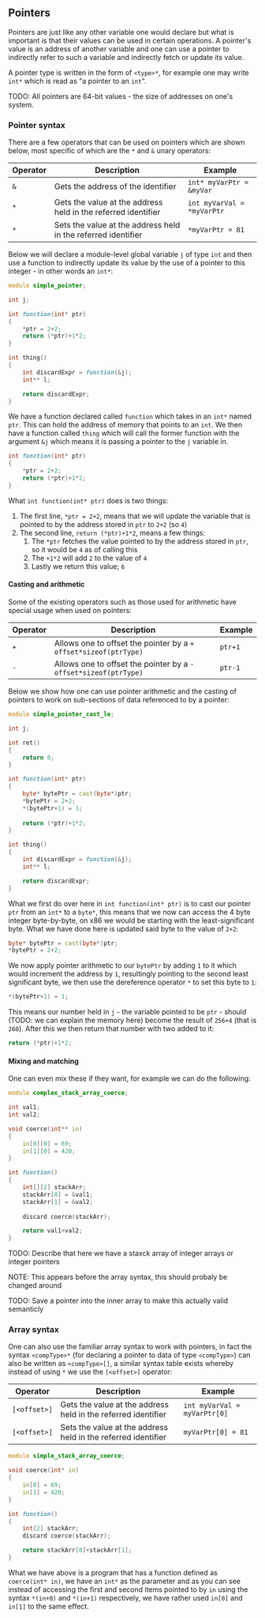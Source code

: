 ## Pointers

Pointers are just like any other variable one would declare but what is important is that
their values can be used in certain operations. A pointer's value is an address of another
variable and one can use a pointer to indirectly refer to such a variable and indirectly
fetch or update its value.

A pointer type is written in the form of `<type>*`, for example one may write `int*` which
is read as "a pointer to an `int`".

TODO: All pointers are 64-bit values - the size of addresses on one's system.

### Pointer syntax

There are a few operators that can be used on pointers which are shown below, most specific of which are the `*` and `&` unary operators:

| Operator | Description | Example|
|----------|-------------|--------|
| `&`      | Gets the address of the identifier | `int* myVarPtr = &myVar`   |
| `*`      | Gets the value at the address held in the referred identifier | `int myVarVal = *myVarPtr` |
| `*`      | Sets the value at the address held in the referred identifier | `*myVarPtr = 81` |

Below we will declare a module-level global variable `j` of type `int` and then use a function to indirectly update its value by the use of a pointer to this integer - in other words an `int*`:

```{.d numberLines=1}
module simple_pointer;

int j;

int function(int* ptr)
{
    *ptr = 2+2;
    return (*ptr)+1*2;
}

int thing()
{
    int discardExpr = function(&j);
    int** l;

    return discardExpr;
}
```

We have a function declared called `function` which takes in an `int*` named `ptr`. This can hold the address of memory that points to an `int`. We then have a function called `thing` which will call the former function with the argument `&j` which means it is passing a pointer to the `j` variable in.

```{.d numberLines=1}
int function(int* ptr)
{
    *ptr = 2+2;
    return (*ptr)+1*2;
}
```

What `int function(int* ptr)` does is two things:

1. The first line, `*ptr = 2+2`, means that we will update the variable that is pointed to by the address stored in `ptr` to `2+2` (so `4`)
2. The second line, `return (*ptr)+1*2`, means a few things:
    1. The `*ptr` fetches the value pointed to by the address stored in `ptr`, so it would be `4` as of calling this
    2. The `+1*2` will add `2` to the value of `4`
    3. Lastly we return this value; `6`

#### Casting and arithmetic

Some of the existing operators such as those used for arithmetic have special usage when used on pointers:

| Operator | Description | Example|
|----------|-------------|--------|
| `+`      | Allows one to offset the pointer by a `+ offset*sizeof(ptrType)` | `ptr+1` |
| `-`      | Allows one to offset the pointer by a `- offset*sizeof(ptrType)` | `ptr-1` |

Below we show how one can use pointer arithmetic and the casting of pointers to work on sub-sections of data referenced to by a pointer:

```{.d linenums="1" hl_lines="12-14"}
module simple_pointer_cast_le;

int j;

int ret()
{
    return 0;
}

int function(int* ptr)
{
    byte* bytePtr = cast(byte*)ptr;
    *bytePtr = 2+2;
    *(bytePtr+1) = 1;
    
    return (*ptr)+1*2;
}

int thing()
{
    int discardExpr = function(&j);
    int** l;

    return discardExpr;
}
```

What we first do over here in `int function(int* ptr)` is to cast our pointer `ptr` from an `int*` to a `byte*`, this means that we now can access the 4 byte integer byte-by-byte, on x86 we would be starting with the least-significant byte. What we have done here is updated said byte to the value of `2+2`:

```{.d linenums="1"}
byte* bytePtr = cast(byte*)ptr;
*bytePtr = 2+2;
```

We now apply pointer arithmetic to our `bytePtr` by adding `1` to it which would increment the address by `1`, resultingly pointing to the second least significant byte, we then use the dereference operator `*` to set this byte to `1`:

```{.d linenums="1"}
*(bytePtr+1) = 1;

```

This means our number held in `j` - the variable pointed to be `ptr` - should (TODO: we can explain the memory here) become the result of `256+4` (that is `260`). After this we then return that number with two added to it:

```{.d linenums="1"}
return (*ptr)+1*2;
```

#### Mixing and matching

One can even mix these if they want, for example we can do the following:

```{.d numberLines=1}
module complex_stack_array_coerce;

int val1;
int val2;

void coerce(int** in)
{
    in[0][0] = 69;
    in[1][0] = 420;
}

int function()
{
    int[][2] stackArr;
    stackArr[0] = &val1;
    stackArr[1] = &val2;
    
    discard coerce(stackArr);

    return val1+val2;
}
```

TODO: Describe that here we have a staxck array of integer arrays or integer pointers

NOTE: This appears before the array syntax, this should probaly be changed around


TODO: Save a pointer into the inner array to make this actually valid semanticly

### Array syntax

One can also use the familiar array syntax to work with pointers, in fact the syntax `<compType>*` (for declaring a pointer to data of type `<compType>`) can also be written as `<compType>[]`, a similar syntax table exists whereby instead of using `*` we use the `[<offset>]` operator:

| Operator | Description | Example|
|----------|-------------|--------|
| `[<offset>]`      | Gets the value at the address held in the referred identifier | `int myVarVal = myVarPtr[0]` |
| `[<offset>]`      | Sets the value at the address held in the referred identifier | `myVarPtr[0] = 81` |

```{.d numberLines="1"}
module simple_stack_array_coerce;

void coerce(int* in)
{
    in[0] = 69;
    in[1] = 420;
}

int function()
{
    int[2] stackArr;
    discard coerce(stackArr);

    return stackArr[0]+stackArr[1];
}
```

What we have above is a program that has a function defined as `coerce(int* in)`, we have an `int*` as the parameter and as you can see instead of accessing the first and second items pointed to by `in` using the syntax `*(in+0)` and `*(in+1)` respectively, we have rather used `in[0]` and `in[1]` to the same effect.